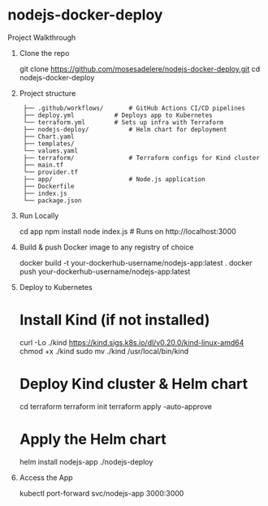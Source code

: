 # nodejs-docker-deploy
Project Walkthrough
1. Clone the repo

    git clone https://github.com/mosesadelere/nodejs-docker-deploy.git
    cd nodejs-docker-deploy

2. Project structure

        ├── .github/workflows/       # GitHub Actions CI/CD pipelines
        ├── deploy.yml           # Deploys app to Kubernetes
        └── terraform.yml        # Sets up infra with Terraform
        ├── nodejs-deploy/           # Helm chart for deployment
        ├── Chart.yaml
        ├── templates/
        └── values.yaml
        ├── terraform/               # Terraform configs for Kind cluster
        ├── main.tf
        └── provider.tf
        ├── app/                     # Node.js application
        ├── Dockerfile
        ├── index.js
        └── package.json


3. Run Locally
    
    cd app
    npm install
    node index.js  # Runs on http://localhost:3000

4. Build & push Docker image to any registry of choice
    
    docker build -t your-dockerhub-username/nodejs-app:latest .
    docker push your-dockerhub-username/nodejs-app:latest

5. Deploy to Kubernetes

    # Install Kind (if not installed)
    curl -Lo ./kind https://kind.sigs.k8s.io/dl/v0.20.0/kind-linux-amd64
    chmod +x ./kind
    sudo mv ./kind /usr/local/bin/kind

    # Deploy Kind cluster & Helm chart
    cd terraform
    terraform init
    terraform apply -auto-approve

    # Apply the Helm chart
    helm install nodejs-app ./nodejs-deploy

6. Access the App

    kubectl port-forward svc/nodejs-app 3000:3000